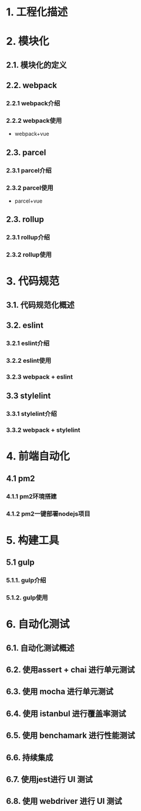 # 1. 工程化描述
# 2. 模块化
## 2.1. 模块化的定义

## 2.2. webpack
### 2.2.1 webpack介绍

### 2.2.2 webpack使用
- webpack+vue

## 2.3. parcel
### 2.3.1 parcel介绍
### 2.3.2 parcel使用
- parcel+vue
## 2.3. rollup
### 2.3.1 rollup介绍
### 2.3.2 rollup使用

# 3. 代码规范
## 3.1. 代码规范化概述

## 3.2. eslint
### 3.2.1 eslint介绍
### 3.2.2 eslint使用
### 3.2.3 webpack + eslint

## 3.3 stylelint
### 3.3.1 stylelint介绍

### 3.3.2 webpack + stylelint
# 4. 前端自动化
## 4.1 pm2
### 4.1.1 pm2环境搭建
### 4.1.2 pm2一键部署nodejs项目
# 5. 构建工具
## 5.1 gulp
### 5.1.1. gulp介绍
### 5.1.2. gulp使用
# 6. 自动化测试 
## 6.1. 自动化测试概述
## 6.2. 使用assert + chai 进行单元测试

## 6.3. 使用 mocha 进行单元测试

## 6.4. 使用 istanbul 进行覆盖率测试

## 6.5. 使用 benchamark 进行性能测试

## 6.6. 持续集成

## 6.7. 使用jest进行 UI 测试

## 6.8. 使用 webdriver 进行 UI 测试